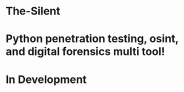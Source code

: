 # The-Silent
# Python penetration testing, osint, and digital forensics multi tool!
# In Development
